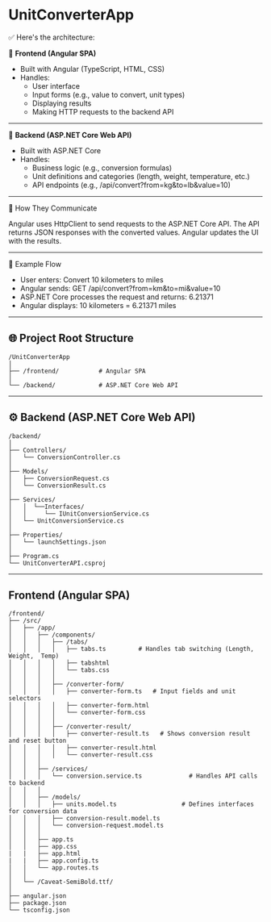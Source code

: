 # UnitConverterApp

✅ Here's the architecture:

🔹 **Frontend (Angular SPA)**
- Built with Angular (TypeScript, HTML, CSS)
- Handles:
  - User interface
  - Input forms (e.g., value to convert, unit types)
  - Displaying results
  - Making HTTP requests to the backend API

---

🔹 **Backend (ASP.NET Core Web API)**
- Built with ASP.NET Core
- Handles:
	- Business logic (e.g., conversion formulas)
	- Unit definitions and categories (length, weight, temperature, etc.)
	- API endpoints (e.g., /api/convert?from=kg&to=lb&value=10)
   
---
🔄 How They Communicate

Angular uses HttpClient to send requests to the ASP.NET Core API.
The API returns JSON responses with the converted values.
Angular updates the UI with the results.

---
🧱 Example Flow

- User enters: Convert 10 kilometers to miles
- Angular sends: GET /api/convert?from=km&to=mi&value=10
- ASP.NET Core processes the request and returns: 6.21371
- Angular displays: 10 kilometers = 6.21371 miles

___

## 🌐 Project Root Structure

```plaintext
/UnitConverterApp
│
├── /frontend/           # Angular SPA
│
└── /backend/            # ASP.NET Core Web API
```
___

## ⚙️ Backend (ASP.NET Core Web API)

```plaintext
/backend/
│
├── Controllers/
│   └── ConversionController.cs
│
├── Models/
│   ├── ConversionRequest.cs
│   └── ConversionResult.cs
│
├── Services/
│	│  └──Interfaces/
│	│     └── IUnitConversionService.cs
│	└── UnitConversionService.cs
│
├── Properties/
│   └── launchSettings.json
│
├── Program.cs
└── UnitConverterAPI.csproj
```
___

## Frontend (Angular SPA)

```plaintext
/frontend/
├── /src/
│   ├── /app/
│   │   ├── /components/
│   │   │   ├── /tabs/
│   │   │   │   ├── tabs.ts         # Handles tab switching (Length, Weight,  Temp)
│   │   │   │   ├── tabshtml
│   │   │   │   └── tabs.css
│   │   │   │
│   │   │   ├── /converter-form/
│   │   │   │   ├── converter-form.ts   # Input fields and unit selectors
│   │   │   │   ├── converter-form.html
│   │   │   │   └── converter-form.css
│   │   │   │
│   │   │   ├── /converter-result/
│   │   │   │   ├── converter-result.ts   # Shows conversion result and reset button
│   │   │   │   ├── converter-result.html
│   │   │   │   └── converter-result.css
│   │   │
│   │   ├── /services/
│   │   │   └── conversion.service.ts             # Handles API calls to backend
│   │   │
│   │   ├── /models/
│   │   │   ├── units.model.ts					# Defines interfaces for conversion data
│   │   │   ├── conversion-result.model.ts
│   │   │   └── conversion-request.model.ts
│   │   │
│   │   ├── app.ts
│   │   ├── app.css
|	|	├── app.html
|	|	├── app.config.ts
│   │   └── app.routes.ts
│   │
│   └── /Caveat-SemiBold.ttf/
│
├── angular.json
├── package.json
└── tsconfig.json
```
